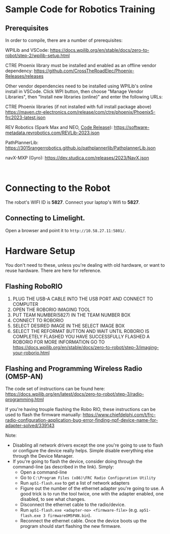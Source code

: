 # Sample Code for Robotics Training

**Prerequisites**
----
In order to compile, there are a number of prerequisites:

WPILib and VSCode:
https://docs.wpilib.org/en/stable/docs/zero-to-robot/step-2/wpilib-setup.html

CTRE Phoenix library must be installed and enabled as an offline vendor dependency:
https://github.com/CrossTheRoadElec/Phoenix-Releases/releases
</br>

Other vendor dependencies need to be installed using WPILib's online install in VSCode. Click WPI button, then choose "Manage Vendor Libraries", then "Install new libraries (online)" and enter the following URLs:

CTRE Phoenix libraries (if not installed with full install package above)
https://maven.ctr-electronics.com/release/com/ctre/phoenix/Phoenix5-frc2023-latest.json

REV Robotics (Spark Max and NEO, [Code Release](https://github.com/REVrobotics/REV-Software-Binaries/releases/tag/revlib-2023.1.1)):
https://software-metadata.revrobotics.com/REVLib-2023.json

PathPlannerLib:
https://3015rangerrobotics.github.io/pathplannerlib/PathplannerLib.json

navX-MXP (Gyro): 
https://dev.studica.com/releases/2023/NavX.json

</br>

# Connecting to the Robot

The robot's WIFI ID is **5827**. Connect your laptop's Wifi to **5827**.

## Connecting to Limelight.

Open a browser and point it to `http://10.58.27.11:5801/`.

# Hardware Setup

You don't need to these, unless you're dealing with old hardware, or want to reuse hardware. There are here for reference.

## Flashing RoboRIO

1. PLUG THE USB-A CABLE INTO THE USB PORT AND CONNECT TO COMPUTER
2. OPEN THE ROBORIO IMAGING TOOL
3. PUT TEAM NUMBER(5827) IN THE TEAM NUMBER BOX
4. CONNECT TO ROBORIO
5. SELECT DESIRED IMAGE IN THE SELECT IMAGE BOX
6. SELECT THE REFORMAT BUTTON AND WAIT UNTIL ROBORIO IS COMPLETELY FLASHED
YOU HAVE SUCCESSFULLY FLASHED A ROBORIO
FOR MORE INFORMATION GO TO https://docs.wpilib.org/en/stable/docs/zero-to-robot/step-3/imaging-your-roborio.html

## Flashing and Programming Wireless Radio (OM5P-AN)

The code set of instructions can be found here: https://docs.wpilib.org/en/latest/docs/zero-to-robot/step-3/radio-programming.html

If you're having trouple flashing the Robo RIO, these instructions can be used to flash the firmware manually: https://www.chiefdelphi.com/t/frc-radio-configuration-application-bug-error-finding-npf-device-name-for-adapter-solved/339143

Note:
- Disabling all network drivers except the one you're going to use to flash or configure the device really helps. Simple disable everything else through the Device Manager.
- If you're going to flash the device, consider doing through the command-line (as described in the link). Simply:
  - Open a command-line
  - Go to `C:\Program Files (x86)\FRC Radio Configuration Utility`
  - Run `ap51-flash.exe` to get a list of network adapters
  - Figure out the number of the ethernet adapter you're going to use. A good trick is to run the tool twice, one with the adapter enabled, one disabled, to see what changes.
  - Disconnect the ethernet cable to the radio/device.
  - Run `ap51-flash.exe <adapter-no> <firmware-file>` (e.g. `ap51-flash.exe 3 firmwareOM5PAN.bin`).
  - Reconnect the ethernet cable. Once the device boots up the program should start flashing the new firmware.
